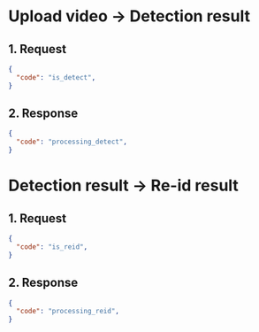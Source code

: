 # Upload video -> Detection result

## 1. Request

```json
{
  "code": "is_detect",
}
```

## 2. Response

```json
{
  "code": "processing_detect",
}
```

# Detection result -> Re-id result

## 1. Request

```json
{
  "code": "is_reid",
}
```

## 2. Response

```json
{
  "code": "processing_reid",
}
```
